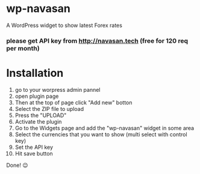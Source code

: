 # wp-navasan
A WordPress widget to show latest Forex rates 
### please get API key from http://navasan.tech (free for 120 req per month)

# Installation
1. go to your worpress admin pannel
2. open plugin page
3. Then at the top of page click "Add new" botton
4. Select the ZIP file to upload
5. Press the "UPLOAD"
6. Activate the plugin
7. Go to the Widgets page and add the "wp-navasan" widget in some area
8. Select the currencies that you want to show (multi select with control key)
9. Set the API key
10. Hit save button

 Done! :wink:

